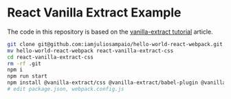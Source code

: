 # React Vanilla Extract Example

The code in this repository is based on the
[vanilla-extract tutorial](https://blog.logrocket.com/vanilla-extract-tutorial-create-zero-runtime-stylesheets-in-typescript/)
article.

```bash
git clone git@github.com:iamjuliosampaio/hello-world-react-webpack.git
mv hello-world-react-webpack react-vanilla-extract-css
cd react-vanilla-extract-css
rm -rf .git
npm i
npm run start
npm install @vanilla-extract/css @vanilla-extract/babel-plugin @vanilla-extract/webpack-plugin
# edit package.json, webpack.config.js
```
